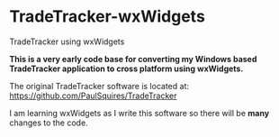 # TradeTracker-wxWidgets
 TradeTracker using wxWidgets

**This is a very early code base for converting my Windows based TradeTracker application to cross platform using wxWidgets.**

The original TradeTracker software is located at: https://github.com/PaulSquires/TradeTracker

I am learning wxWidgets as I write this software so there will be **many** changes to the code.

